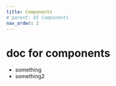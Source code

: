 ```yaml
---
title: Components
# parent: UI Components
nav_order: 2
---
```


# doc for components
- something
- something2